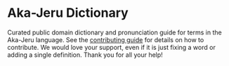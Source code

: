 
# Aka-Jeru Dictionary

Curated public domain dictionary and pronunciation guide for terms in the Aka-Jeru language. See the [contributing guide](https://github.com/drumworkteam/term/blob/make/.github/contributing.md) for details on how to contribute. We would love your support, even if it is just fixing a word or adding a single definition. Thank you for all your help!
